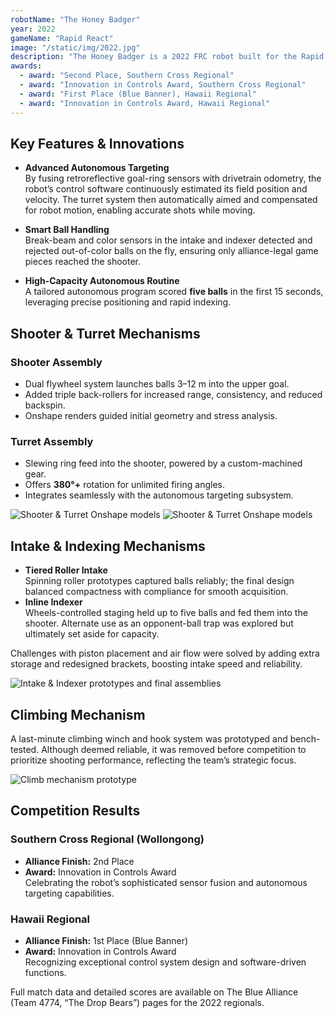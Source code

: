 ```yaml
---
robotName: "The Honey Badger"
year: 2022
gameName: "Rapid React"
image: "/static/img/2022.jpg"
description: "The Honey Badger is a 2022 FRC robot built for the Rapid React challenge, featuring fully autonomous turret targeting and robust ball handling systems. "
awards:
  - award: "Second Place, Southern Cross Regional"
  - award: "Innovation in Controls Award, Southern Cross Regional"
  - award: "First Place (Blue Banner), Hawaii Regional"
  - award: "Innovation in Controls Award, Hawaii Regional"
---
```


## Key Features & Innovations

- **Advanced Autonomous Targeting**  
  By fusing retroreflective goal-ring sensors with drivetrain odometry, the robot’s control software continuously estimated its field position and velocity. The turret system then automatically aimed and compensated for robot motion, enabling accurate shots while moving.

- **Smart Ball Handling**  
  Break-beam and color sensors in the intake and indexer detected and rejected out-of-color balls on the fly, ensuring only alliance-legal game pieces reached the shooter.

- **High-Capacity Autonomous Routine**  
  A tailored autonomous program scored **five balls** in the first 15 seconds, leveraging precise positioning and rapid indexing.

## Shooter & Turret Mechanisms

### Shooter Assembly

- Dual flywheel system launches balls 3–12 m into the upper goal.
- Added triple back-rollers for increased range, consistency, and reduced backspin.
- Onshape renders guided initial geometry and stress analysis.

### Turret Assembly

- Slewing ring feed into the shooter, powered by a custom-machined gear.
- Offers **380°+** rotation for unlimited firing angles.
- Integrates seamlessly with the autonomous targeting subsystem.

![Shooter & Turret Onshape models](/static/img/2022-turret-model.jpg)
![Shooter & Turret Onshape models](/static/img/2022-shooter-model.jpg)

## Intake & Indexing Mechanisms

- **Tiered Roller Intake**  
  Spinning roller prototypes captured balls reliably; the final design balanced compactness with compliance for smooth acquisition.
- **Inline Indexer**  
  Wheels-controlled staging held up to five balls and fed them into the shooter. Alternate use as an opponent-ball trap was explored but ultimately set aside for capacity.

Challenges with piston placement and air flow were solved by adding extra storage and redesigned brackets, boosting intake speed and reliability.

![Intake & Indexer prototypes and final assemblies](/static/img/2022-intake-indexer.jpg)

## Climbing Mechanism

A last-minute climbing winch and hook system was prototyped and bench-tested. Although deemed reliable, it was removed before competition to prioritize shooting performance, reflecting the team’s strategic focus.

![Climb mechanism prototype](/static/img/2022-climb-mechanism.jpg)

## Competition Results

### Southern Cross Regional (Wollongong)

- **Alliance Finish:** 2nd Place  
- **Award:** Innovation in Controls Award  
  Celebrating the robot’s sophisticated sensor fusion and autonomous targeting capabilities.

### Hawaii Regional

- **Alliance Finish:** 1st Place (Blue Banner)  
- **Award:** Innovation in Controls Award  
  Recognizing exceptional control system design and software-driven functions.

Full match data and detailed scores are available on The Blue Alliance (Team 4774, “The Drop Bears”) pages for the 2022 regionals.
